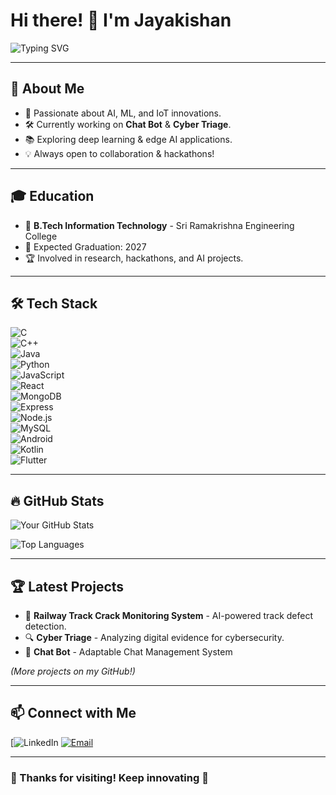 # Hi there! 👋 I'm Jayakishan

![Typing SVG](https://readme-typing-svg.herokuapp.com?font=Fira+Code&weight=600&size=22&duration=3000&pause=500&color=F78C6C&vCenter=true&width=700&lines=AI+%7C+ML+%7C+Cybersecurity+%7C+IoT;Building+Cool+Tech+for+a+Better+Future!)

---

## 🚀 About Me
- 🔬 Passionate about AI, ML, and IoT innovations.
- 🛠 Currently working on **Chat Bot** & **Cyber Triage**.
- 📚 Exploring deep learning & edge AI applications.
- 💡 Always open to collaboration & hackathons!

---

## 🎓 Education
- 📖 **B.Tech Information Technology** - Sri Ramakrishna Engineering College
- 📅 Expected Graduation: 2027
- 🏆 Involved in research, hackathons, and AI projects.

---

## 🛠 Tech Stack

![C](https://img.shields.io/badge/-C-A8B9CC?style=flat-square&logo=c&logoColor=white)  
![C++](https://img.shields.io/badge/-C++-00599C?style=flat-square&logo=cplusplus&logoColor=white)  
![Java](https://img.shields.io/badge/-Java-007396?style=flat-square&logo=java&logoColor=white)  
![Python](https://img.shields.io/badge/-Python-3776AB?style=flat-square&logo=python&logoColor=white)  
![JavaScript](https://img.shields.io/badge/-JavaScript-F7DF1E?style=flat-square&logo=javascript&logoColor=white)  
![React](https://img.shields.io/badge/-React-61DAFB?style=flat-square&logo=react&logoColor=white)  
![MongoDB](https://img.shields.io/badge/-MongoDB-47A248?style=flat-square&logo=mongodb&logoColor=white)  
![Express](https://img.shields.io/badge/-Express-000000?style=flat-square&logo=express&logoColor=white)  
![Node.js](https://img.shields.io/badge/-Node.js-339933?style=flat-square&logo=node.js&logoColor=white)  
![MySQL](https://img.shields.io/badge/-MySQL-4479A1?style=flat-square&logo=mysql&logoColor=white)  
![Android](https://img.shields.io/badge/-Android-3DDC84?style=flat-square&logo=android&logoColor=white)  
![Kotlin](https://img.shields.io/badge/-Kotlin-0095D5?style=flat-square&logo=kotlin&logoColor=white)  
![Flutter](https://img.shields.io/badge/-Flutter-02569B?style=flat-square&logo=flutter&logoColor=white)  

---

## 🔥 GitHub Stats

![Your GitHub Stats](https://github-readme-stats.vercel.app/api?username=your-github-username&show_icons=true&theme=radical)

![Top Languages](https://github-readme-stats.vercel.app/api/top-langs/?username=your-github-username&layout=compact&theme=radical)

---

## 🏆 Latest Projects
- 🚂 **Railway Track Crack Monitoring System** - AI-powered track defect detection.
- 🔍 **Cyber Triage** - Analyzing digital evidence for cybersecurity.
- 🤖 **Chat Bot** - Adaptable Chat Management System

*(More projects on my GitHub!)*

---

## 📫 Connect with Me
[![LinkedIn](https://www.linkedin.com/in/jayakishan-balagopal-978613300/)
[![Email](https://img.shields.io/badge/Email-D14836?style=flat-square&logo=gmail&logoColor=white)](mailto:jayakishanb18@gmail.com)

---

### 🎉 Thanks for visiting! Keep innovating 🚀

